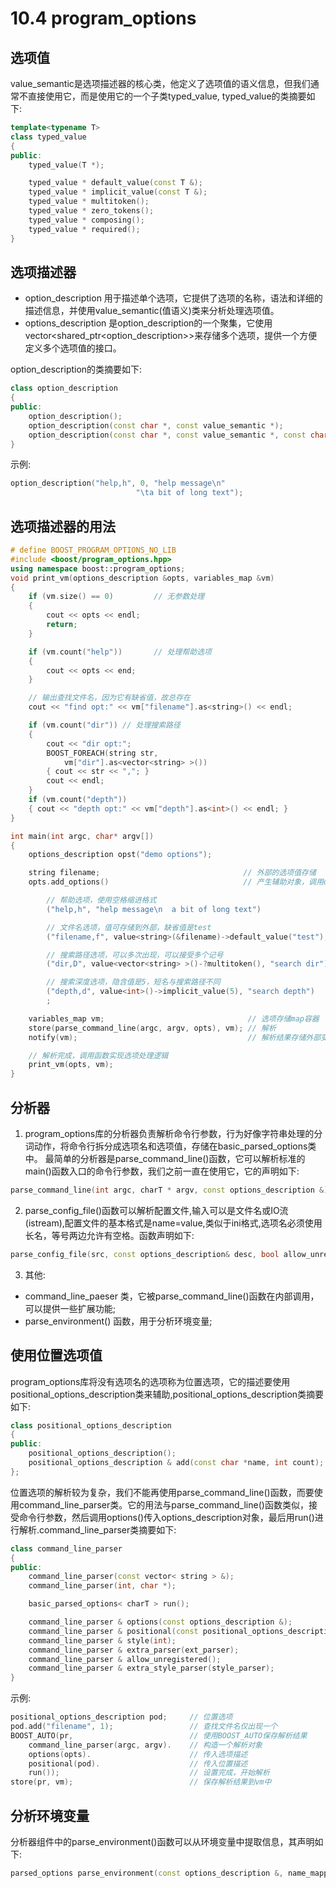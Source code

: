 # 10.4 program_options
## 选项值
value_semantic是选项描述器的核心类，他定义了选项值的语义信息，但我们通常不直接使用它，而是使用它的一个子类typed_value, typed_value的类摘要如下:
```c++
template<typename T>
class typed_value
{
public:
    typed_value(T *);

    typed_value * default_value(const T &);
    typed_value * implicit_value(const T &);
    typed_value * multitoken();
    typed_value * zero_tokens();
    typed_value * composing();
    typed_value * required();
}
```

## 选项描述器
- option_description 用于描述单个选项，它提供了选项的名称，语法和详细的描述信息，并使用value_semantic(值语义)类来分析处理选项值。
- options_description 是option_description的一个聚集，它使用vector<shared_ptr<option_description>>来存储多个选项，提供一个方便定义多个选项值的接口。

option_description的类摘要如下:
```c++
class option_description
{
public:
    option_description();
    option_description(const char *, const value_semantic *);
    option_description(const char *, const value_semantic *, const char *);
}
```

示例:
```c++
option_description("help,h", 0, "help message\n"
                            "\ta bit of long text");
```

## 选项描述器的用法
```c++
# define BOOST_PROGRAM_OPTIONS_NO_LIB
#include <boost/program_options.hpp>
using namespace boost::program_options;
void print_vm(options_description &opts, variables_map &vm)
{
    if (vm.size() == 0)         // 无参数处理
    {
        cout << opts << endl;
        return;
    }

    if (vm.count("help"))       // 处理帮助选项
    {
        cout << opts << end;
    }

    // 输出查找文件名，因为它有缺省值，故总存在
    cout << "find opt:" << vm["filename"].as<string>() << endl;

    if (vm.count("dir")) // 处理搜索路径
    {
        cout << "dir opt:";
        BOOST_FOREACH(string str,
            vm["dir"].as<vector<string> >())
        { cout << str << ","; }
        cout << endl;
    }
    if (vm.count("depth"))
    { cout << "depth opt:" << vm["depth"].as<int>() << endl; }
}

int main(int argc, char* argv[])
{
    options_description opst("demo options");

    string filename;                                // 外部的选项值存储
    opts.add_options()                              // 产生辅助对象，调用operator()

        // 帮助选项，使用空格缩进格式
        ("help,h", "help message\n  a bit of long text")

        // 文件名选项，值可存储到外部，缺省值是test
        ("filename,f", value<string>(&filename)->default_value("test"), "to find a file")

        // 搜索路径选项，可以多次出现，可以接受多个记号
        ("dir,D", value<vector<string> >()-?multitoken(), "search dir")

        // 搜索深度选项，隐含值是5，短名与搜索路径不同
        ("depth,d", value<int>()->implicit_value(5), "search depth")
        ;

    variables_map vm;                                // 选项存储map容器
    store(parse_command_line(argc, argv, opts), vm); // 解析
    notify(vm);                                      // 解析结果存储外部变量

    // 解析完成，调用函数实现选项处理逻辑
    print_vm(opts, vm);
}
```

## 分析器
1. program_options库的分析器负责解析命令行参数，行为好像字符串处理的分词动作，将命令行拆分成选项名和选项值，存储在basic_parsed_options类中。
最简单的分析器是parse_command_line()函数，它可以解析标准的main()函数入口的命令行参数，我们之前一直在使用它，它的声明如下:
```c++
parse_command_line(int argc, charT * argv, const options_description &);
```

2. parse_config_file()函数可以解析配置文件,输入可以是文件名或IO流(istream),配置文件的基本格式是name=value,类似于ini格式,选项名必须使用长名，等号两边允许有空格。函数声明如下:
```c++
parse_config_file(src, const options_description& desc, bool allow_unregistered = false);
```

3. 其他:
- command_line_paeser 类，它被parse_command_line()函数在内部调用，可以提供一些扩展功能;
- parse_environment() 函数，用于分析环境变量;

## 使用位置选项值
program_options库将没有选项名的选项称为位置选项，它的描述要使用positional_options_description类来辅助,positional_options_description类摘要如下:
```c++
class positional_options_description
{
public:
    positional_options_description();
    positional_options_description & add(const char *name, int count);
};
```

位置选项的解析较为复杂，我们不能再使用parse_command_line()函数，而要使用command_line_parser类。它的用法与parse_command_line()函数类似，接受命令行参数，然后调用options()传入options_description对象，最后用run()进行解析.command_line_parser类摘要如下:
```c++
class command_line_parser
{
public:
    command_line_parser(const vector< string > &);
    command_line_parser(int, char *);

    basic_parsed_options< charT > run();

    command_line_parser & options(const options_description &);
    command_line_parser & positional(const positional_options_description &);
    command_line_parser & style(int);
    command_line_parser & extra_parser(ext_parser);
    command_line_parser & allow_unregistered();
    command_line_parser & extra_style_parser(style_parser);
}
```

示例:
```c++
positional_options_description pod;     // 位置选项
pod.add("filename", 1);                 // 查找文件名仅出现一个
BOOST_AUTO(pr,                          // 使用BOOST_AUTO保存解析结果
    command_line_parser(argc, argv).    // 构造一个解析对象
    options(opts).                      // 传入选项描述
    positional(pod).                    // 传入位置描述
    run());                             // 设置完成，开始解析
store(pr, vm);                          // 保存解析结果到vm中
```

## 分析环境变量
分析器组件中的parse_environment()函数可以从环境变量中提取信息，其声明如下:
```c++
parsed_options parse_environment(const options_description &, name_mapper);
```